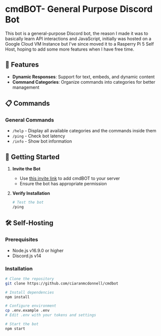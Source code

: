 # cmdBOT- General Purpose Discord Bot

This bot is a general-purpose Discord bot, the reason I made it was to basically learn API interactions and JavaScript, initially was hosted on a Google Cloud VM Instance but I've since moved it to a Rasperry Pi 5 Self Host, hoping to add some more features when I have free time.

## 🌟 Features

- **Dynamic Responses**: Support for text, embeds, and dynamic content
- **Command Categories**: Organize commands into categories for better management

## 📋 Commands

### General Commands

- `/help` - Display all available categories and the commands inside them
- `/ping` - Check bot latency
- `/info` - Show bot information

## 🚀 Getting Started

1. **Invite the Bot**

   - Use [this invite link](https://discord.com/oauth2/authorize?client_id=1211322858081615933) to add cmdBOT to your server
   - Ensure the bot has appropriate permission

2. **Verify Installation**

   ```bash
   # Test the bot
   /ping
   ```

## 🛠️ Self-Hosting

### Prerequisites

- Node.js v16.9.0 or higher
- Discord.js v14

### Installation

```bash
# Clone the repository
git clone https://github.com/ciaranmcdonnell/cmdbot

# Install dependencies
npm install

# Configure environment
cp .env.example .env
# Edit .env with your tokens and settings

# Start the bot
npm start
```
